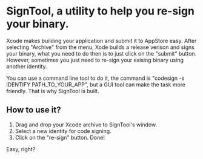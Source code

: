 # SignTool, a utility to help you re-sign your binary.

Xcode makes building your application and submit it to AppStore easy. After selecting "Archive" from the menu, Xode builds a release verison and signs your binary, what you need to do then is to just click on the "submit" button. However, sometimes you just need to re-sign your exising binary using another identity.

You can use a command line tool to do it, the command is "codesign -s IDENTIFY PATH_TO_YOUR_APP", but a GUI tool can make the task more friendly. That is why SignTool is built.

## How to use it?

1. Drag and drop your Xcode archive to SignTool's window.
2. Select a new identity for code signing.
3. Click on the "re-sign" button. Done!

Easy, right?
